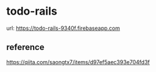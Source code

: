 # todo-rails

url: https://todo-rails-9340f.firebaseapp.com

## reference

https://qiita.com/saongtx7/items/d97ef5aec393e704fd3f